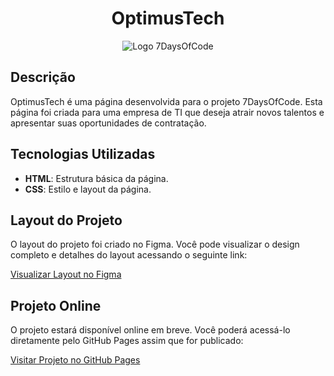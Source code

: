 <div align="center">
  <h1>OptimusTech</h1>
</div>
<div align="center">
  <img src="https://7daysofcode.io/assets/img/background-7days.1720710817.svg" alt="Logo 7DaysOfCode" style="max-width: 100%; height: auto;">
</div>

## Descrição

OptimusTech é uma página desenvolvida para o projeto 7DaysOfCode. Esta página foi criada para uma empresa de TI que deseja atrair novos talentos e apresentar suas oportunidades de contratação.

## Tecnologias Utilizadas

- **HTML**: Estrutura básica da página.
- **CSS**: Estilo e layout da página.

## Layout do Projeto

O layout do projeto foi criado no Figma. Você pode visualizar o design completo e detalhes do layout acessando o seguinte link:

[Visualizar Layout no Figma](https://empresas.alura.com.br/e3t/Ctc/I8+113/d2z6gD04/VVp5444Bwjs6W66X0JJ1sqtc_W4HyYrL5kMtwzN5NMMmx3lYMRW8wLKSR6lZ3kLW48HxJ_9hKTJGW3H0sYt5XBBSpW27BRrF1c03yfW2LShDt4DmKRHN7bFtjlRwkmxW8YBQDf9csTnCV3jMSq1yNZ9FW4HbMN93-FdCCW4VtRZT3PsrGkW43Ky3P7sM-K8W4lCqGY406hzCW35JgPk25fS1-W2D4QzG8HlYXWW2t6cm523q4TCW6TZ_kl956WNZW6ZRqny8zYBGCW7hBk9R7mb7JvW8F-b0R91wxqhN4bRXZK1zlJnVWklXb6LpD-ZW4LNZbF8HqWQ0W1kq_3h59fzykW8wll0Z95NxcGW3BJ6Yc5HL5C4W68Q8LT4WTRl_W1frfKj9jY8bJW12Qr537vspMkW8gT3tL6_wFzwf1ywsfP04)

## Projeto Online

O projeto estará disponível online em breve. Você poderá acessá-lo diretamente pelo GitHub Pages assim que for publicado:

[Visitar Projeto no GitHub Pages](https://phdiias.github.io/site-de-vagas-ficticias/)

